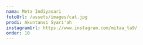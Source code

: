 ```yaml
---
nama: Meta Indiyasari
fotoUrl: /assets/images/cat.jpg
prodi: Akuntansi Syari'ah
instagramUrl: https://www.instagram.com/mitaa_ta9/
order: 10
---
```

